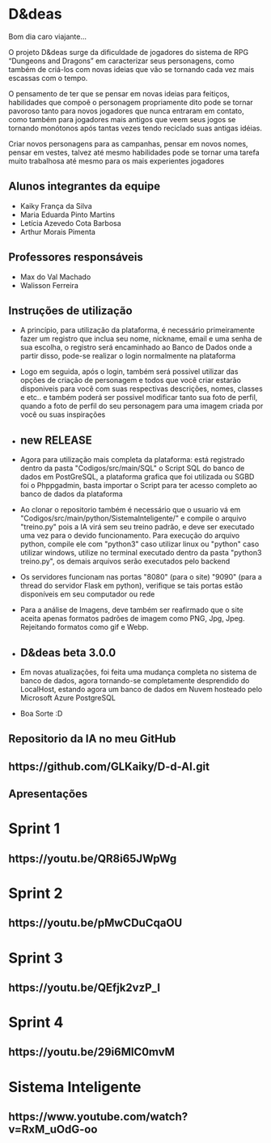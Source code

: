 # D&deas

Bom dia caro viajante...

O projeto D&deas surge da dificuldade de jogadores do sistema de RPG “Dungeons and Dragons” em caracterizar seus personagens, como também de criá-los com novas ideias que vão se tornando cada vez mais escassas com o tempo. 

O pensamento de ter que se pensar em novas ideias para feitiços, habilidades que compoẽ o personagem propriamente dito pode se tornar pavoroso tanto para novos jogadores que nunca entraram em contato, como também para jogadores mais antigos que veem seus jogos se tornando monótonos após tantas vezes tendo reciclado suas antigas idéias.

Criar novos personagens para as campanhas, pensar em novos nomes, pensar em vestes, talvez até mesmo habilidades pode se tornar uma tarefa muito trabalhosa até mesmo para os mais experientes jogadores


## Alunos integrantes da equipe

* Kaiky França da Silva 
* Maria Eduarda Pinto Martins
* Letícia Azevedo Cota Barbosa
* Arthur Morais Pimenta

## Professores responsáveis

* Max do Val Machado
* Walisson Ferreira

## Instruções de utilização

* A princípio, para utilização da plataforma, é necessário primeiramente fazer um registro que inclua seu nome, nickname, email e uma senha de sua escolha, o registro será encaminhado ao Banco de Dados onde a partir disso, pode-se realizar o login normalmente na plataforma

* Logo em seguida, após o login, também será possivel utilizar das opções de criação de personagem e todos que você criar estarão disponiveis para você com suas respectivas descrições, nomes, classes e etc.. e também poderá ser possivel modificar tanto sua foto de perfil, quando a foto de perfil do seu personagem para uma imagem criada por você ou suas inspirações

* <h2>new RELEASE </h2>

* Agora para utilização mais completa da plataforma: está registrado dentro da pasta "Codigos/src/main/SQL" o Script SQL do banco de dados em PostGreSQL, a plataforma grafica que foi utilizada ou SGBD foi o Phppgadmin, basta importar o Script para ter acesso completo ao banco de dados da plataforma

* Ao clonar o repositorio também é necessário que o usuario vá em "Codigos/src/main/python/SistemaInteligente/" e compile o arquivo "treino.py" pois a IA virá sem seu treino padrão, e deve ser executado uma vez para o devido funcionamento.
Para execução do arquivo python, compile ele com "python3" caso utilizar linux ou "python" caso utilizar windows, utilize no terminal executado dentro da pasta "python3 treino.py", os demais arquivos serão executados pelo backend

* Os servidores funcionam nas portas "8080" (para o site) "9090" (para a thread do servidor Flask em python), verifique se tais portas estão disponíveis em seu computador ou rede

* Para a análise de Imagens, deve também ser reafirmado que o site aceita apenas formatos padrões de imagem como PNG, Jpg, Jpeg. Rejeitando formatos como gif e Webp.

* <h2> D&deas beta 3.0.0 </h2>

* Em novas atualizações, foi feita uma mudança completa no sistema de banco de dados, agora tornando-se completamente desprendido do LocalHost, estando agora um banco de dados em Nuvem hosteado pelo Microsoft Azure PostgreSQL
 

* Boa Sorte :D

## Repositorio da IA no meu GitHub

<h2>https://github.com/GLKaiky/D-d-AI.git</h2>

## Apresentações


# Sprint 1
<h2>https://youtu.be/QR8i65JWpWg</h2>

# Sprint 2
<h2>https://youtu.be/pMwCDuCqaOU</h2>

# Sprint 3
<h2>https://youtu.be/QEfjk2vzP_I</h2>

# Sprint 4
<h2>https://youtu.be/29i6MlC0mvM</h2>

# Sistema Inteligente
<h2>https://www.youtube.com/watch?v=RxM_uOdG-oo</h2>



